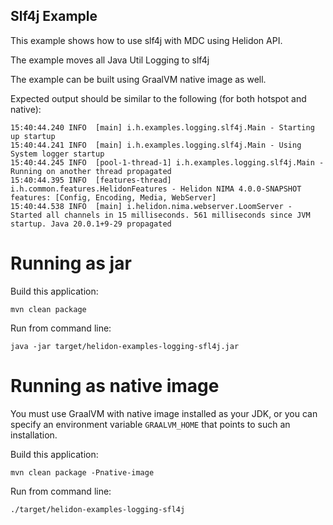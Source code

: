 Slf4j Example
---

This example shows how to use slf4j with MDC
 using Helidon API.

The example moves all Java Util Logging to slf4j
 
The example can be built using GraalVM native image as well.

Expected output should be similar to the following (for both hotspot and native):
```text
15:40:44.240 INFO  [main] i.h.examples.logging.slf4j.Main - Starting up startup
15:40:44.241 INFO  [main] i.h.examples.logging.slf4j.Main - Using System logger startup
15:40:44.245 INFO  [pool-1-thread-1] i.h.examples.logging.slf4j.Main - Running on another thread propagated
15:40:44.395 INFO  [features-thread] i.h.common.features.HelidonFeatures - Helidon NIMA 4.0.0-SNAPSHOT features: [Config, Encoding, Media, WebServer]
15:40:44.538 INFO  [main] i.helidon.nima.webserver.LoomServer - Started all channels in 15 milliseconds. 561 milliseconds since JVM startup. Java 20.0.1+9-29 propagated
```

# Running as jar

Build this application:
```shell script
mvn clean package
```

Run from command line:
```shell script
java -jar target/helidon-examples-logging-sfl4j.jar
```

# Running as native image
You must use GraalVM with native image installed as your JDK,
or you can specify an environment variable `GRAALVM_HOME` that points
to such an installation.

Build this application:
```shell script
mvn clean package -Pnative-image
```

Run from command line:
```shell script
./target/helidon-examples-logging-sfl4j
```
